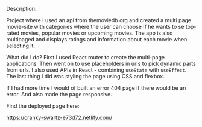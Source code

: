 Description:

Project where I used an api from themoviedb.org and created a multi page movie-site with categories where the user can choose If he wants to se top-rated movies, popular movies or upcoming movies. The app is also multipaged and displays ratings and information about each movie when selecting it.

What did I do?
First I used React router to create the multi-page applications. Then went on to use placeholders in urls to pick dynamic parts from urls. I also used APIs in React - combining `useState` with `useEffect`. The last thing I did was styling the page using CSS and flexbox.

If I had more time I would of built an error 404 page if there would be an error. And also made the page responsive.

Find the deployed page here:

https://cranky-swartz-e73d72.netlify.com/
